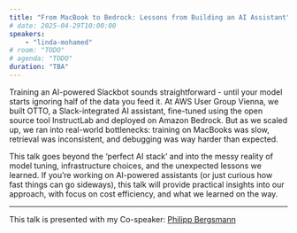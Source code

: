 ```yaml
---
title: "From MacBook to Bedrock: Lessons from Building an AI Assistant"
# date: 2025-04-29T10:00:00
speakers:
    - "linda-mohamed"
# room: "TODO"
# agenda: "TODO"
duration: "TBA"
---
```


Training an AI-powered Slackbot sounds straightforward - until your model starts ignoring half of the data you feed it. At AWS User Group Vienna, we built OTTO, a Slack-integrated AI assistant, fine-tuned using the open source tool InstructLab and deployed on Amazon Bedrock. But as we scaled up, we ran into real-world bottlenecks: training on MacBooks was slow, retrieval was inconsistent, and debugging was way harder than expected.

This talk goes beyond the ‘perfect AI stack’ and into the messy reality of model tuning, infrastructure choices, and the unexpected lessons we learned. If you’re working on AI-powered assistants (or just curious how fast things can go sideways), this talk will provide practical insights into our approach, with focus on cost efficiency, and what we learned on the way.

---

This talk is presented with my Co-speaker: [Philipp Bergsmann](https://sessionize.com/phbergsmann/)

